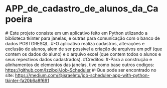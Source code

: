 # APP_de_cadastro_de_alunos_da_Capoeira
#-Este projeto consiste em um aplicativo feito em Python utlizando a biblioteca tkinter para 
janelas, e outras para comunicação com o banco de dados POSTGRESQL.
#-O aplicativo realiza cadastros, alterações e exclusão de alunos, alem de ser possivel a criação
de arquivos em pdf (que contem os dados do aluno) e o arquivo excel (que contem todos o alunos e seus
repectivos dados cadastrados).
#Creditos:
#-Para a construção e alinhamentos de elementos das janelas, tive como base outros codigos:  https://github.com/Izziboi/Job-Scheduler
#-Que pode ser encontrado no site: https://medium.com/@israeletu/job-scheduler-app-with-python-tkinter-fa20b6a8f691
